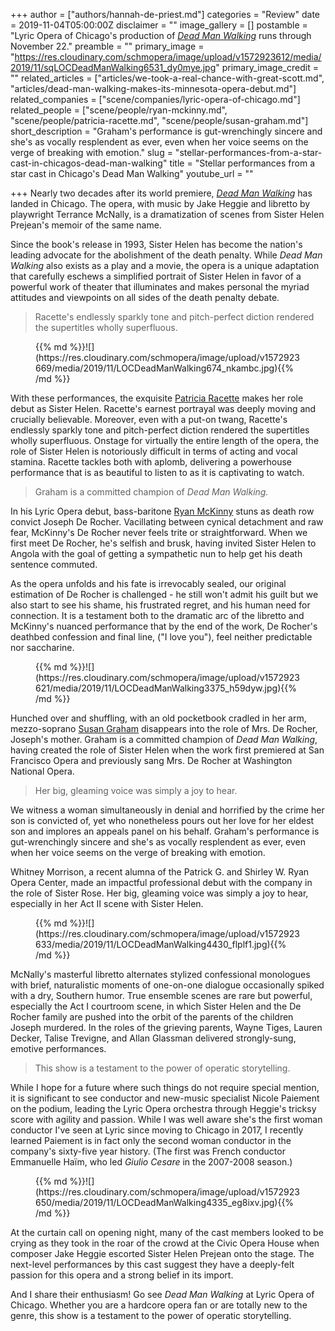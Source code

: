 +++
author = ["authors/hannah-de-priest.md"]
categories = "Review"
date = 2019-11-04T05:00:00Z
disclaimer = ""
image_gallery = []
postamble = "Lyric Opera of Chicago's production of [_Dead Man Walking_](https://www.lyricopera.org/productions/2019-20/dead-man-walking/) runs through November 22."
preamble = ""
primary_image = "https://res.cloudinary.com/schmopera/image/upload/v1572923612/media/2019/11/sqLOCDeadManWalking6531_dy0mye.jpg"
primary_image_credit = ""
related_articles = ["articles/we-took-a-real-chance-with-great-scott.md", "articles/dead-man-walking-makes-its-minnesota-opera-debut.md"]
related_companies = ["scene/companies/lyric-opera-of-chicago.md"]
related_people = ["scene/people/ryan-mckinny.md", "scene/people/patricia-racette.md", "scene/people/susan-graham.md"]
short_description = "Graham's performance is gut-wrenchingly sincere and she's as vocally resplendent as ever, even when her voice seems on the verge of breaking with emotion."
slug = "stellar-performances-from-a-star-cast-in-chicagos-dead-man-walking"
title = "Stellar performances from a star cast in Chicago's Dead Man Walking"
youtube_url = ""

+++
Nearly two decades after its world premiere, [_Dead Man Walking_](https://www.lyricopera.org/productions/2019-20/dead-man-walking/) has landed in Chicago. The opera, with music by Jake Heggie and libretto by playwright Terrance McNally, is a dramatization of scenes from Sister Helen Prejean's memoir of the same name.

Since the book's release in 1993, Sister Helen has become the nation's leading advocate for the abolishment of the death penalty. While _Dead Man Walking_ also exists as a play and a movie, the opera is a unique adaptation that carefully eschews a simplified portrait of Sister Helen in favor of a powerful work of theater that illuminates and makes personal the myriad attitudes and viewpoints on all sides of the death penalty debate.

> Racette's endlessly sparkly tone and pitch-perfect diction rendered the supertitles wholly superfluous.

<figure data-type="image">{{% md %}}![](https://res.cloudinary.com/schmopera/image/upload/v1572923669/media/2019/11/LOCDeadManWalking674_nkambc.jpg){{% /md %}}

<figcaption></figcaption>  
</figure>

With these performances, the exquisite [Patricia Racette](/scene/people/patricia-racette/) makes her role debut as Sister Helen. Racette's earnest portrayal was deeply moving and crucially believable. Moreover, even with a put-on twang, Racette's endlessly sparkly tone and pitch-perfect diction rendered the supertitles wholly superfluous. Onstage for virtually the entire length of the opera, the role of Sister Helen is notoriously difficult in terms of acting and vocal stamina. Racette tackles both with aplomb, delivering a powerhouse performance that is as beautiful to listen to as it is captivating to watch.

> Graham is a committed champion of _Dead Man Walking._

In his Lyric Opera debut, bass-baritone [Ryan McKinny](/scene/people/ryan-mckinny/) stuns as death row convict Joseph De Rocher. Vacillating between cynical detachment and raw fear, McKinny's De Rocher never feels trite or straightforward. When we first meet De Rocher, he's selfish and brusk, having invited Sister Helen to Angola with the goal of getting a sympathetic nun to help get his death sentence commuted.

As the opera unfolds and his fate is irrevocably sealed, our original estimation of De Rocher is challenged - he still won't admit his guilt but we also start to see his shame, his frustrated regret, and his human need for connection. It is a testament both to the dramatic arc of the libretto and McKinny's nuanced performance that by the end of the work, De Rocher's deathbed confession and final line, ("I love you"), feel neither predictable nor saccharine.

<figure data-type="image">{{% md %}}![](https://res.cloudinary.com/schmopera/image/upload/v1572923621/media/2019/11/LOCDeadManWalking3375_h59dyw.jpg){{% /md %}}

<figcaption></figcaption>  
</figure>

Hunched over and shuffling, with an old pocketbook cradled in her arm, mezzo-soprano [Susan Graham](/scene/people/susan-graham/) disappears into the role of Mrs. De Rocher, Joseph's mother. Graham is a committed champion of _Dead Man Walking_, having created the role of Sister Helen when the work first premiered at San Francisco Opera and previously sang Mrs. De Rocher at Washington National Opera.

> Her big, gleaming voice was simply a joy to hear.

We witness a woman simultaneously in denial and horrified by the crime her son is convicted of, yet who nonetheless pours out her love for her eldest son and implores an appeals panel on his behalf. Graham's performance is gut-wrenchingly sincere and she's as vocally resplendent as ever, even when her voice seems on the verge of breaking with emotion.

Whitney Morrison, a recent alumna of the Patrick G. and Shirley W. Ryan Opera Center, made an impactful professional debut with the company in the role of Sister Rose. Her big, gleaming voice was simply a joy to hear, especially in her Act II scene with Sister Helen.

<figure data-type="image">{{% md %}}![](https://res.cloudinary.com/schmopera/image/upload/v1572923633/media/2019/11/LOCDeadManWalking4430_flplf1.jpg){{% /md %}}

<figcaption></figcaption>  
</figure>

McNally's masterful libretto alternates stylized confessional monologues with brief, naturalistic moments of one-on-one dialogue occasionally spiked with a dry, Southern humor. True ensemble scenes are rare but powerful, especially the Act I courtroom scene, in which Sister Helen and the De Rocher family are pushed into the orbit of the parents of the children Joseph murdered. In the roles of the grieving parents, Wayne Tiges, Lauren Decker, Talise Trevigne, and Allan Glassman delivered strongly-sung, emotive performances.

> This show is a testament to the power of operatic storytelling.

While I hope for a future where such things do not require special mention, it is significant to see conductor and new-music specialist Nicole Paiement on the podium, leading the Lyric Opera orchestra through Heggie's tricksy score with agility and passion. While I was well aware she's the first woman conductor I've seen at Lyric since moving to Chicago in 2017, I recently learned Paiement is in fact only the second woman conductor in the company's sixty-five year history. (The first was French conductor Emmanuelle Haïm, who led _Giulio Cesare_ in the 2007-2008 season.)

<figure data-type="image">{{% md %}}![](https://res.cloudinary.com/schmopera/image/upload/v1572923650/media/2019/11/LOCDeadManWalking4335_eg8ixv.jpg){{% /md %}}

<figcaption></figcaption>  
</figure>

At the curtain call on opening night, many of the cast members looked to be crying as they took in the roar of the crowd at the Civic Opera House when composer Jake Heggie escorted Sister Helen Prejean onto the stage. The next-level performances by this cast suggest they have a deeply-felt passion for this opera and a strong belief in its import.

And I share their enthusiasm! Go see _Dead Man Walking_ at Lyric Opera of Chicago. Whether you are a hardcore opera fan or are totally new to the genre, this show is a testament to the power of operatic storytelling.